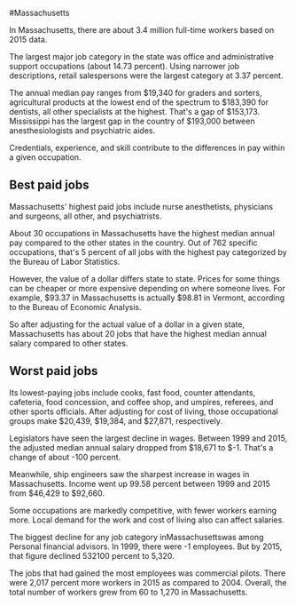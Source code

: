 

#Massachusetts

In Massachusetts, there are about 3.4 million full-time workers based on 2015 data.

The largest major job category in the state was office and administrative support occupations (about 14.73 percent). Using narrower job descriptions, retail salespersons were the largest category at 3.37 percent.
               
The annual median pay ranges from $19,340 for graders and sorters, agricultural products at the lowest end of the spectrum to  $183,390 for dentists, all other specialists at the highest. That's a gap of $153,173. Mississippi has the largest gap in the country of $193,000 between anesthesiologists and psychiatric aides.
          
Credentials, experience, and skill contribute to the differences in pay within a given occupation.

## Best paid jobs
Massachusetts' highest paid jobs include <span class='occ_title_em'>nurse anesthetists, physicians and surgeons, all other</span>, and <span class='occ_title_em'>psychiatrists</span>.
               
About 30 occupations in Massachusetts have the highest median annual pay compared to the other states in the country. Out of 762 specific occupations, that's 5 percent of all jobs with the highest pay categorized by the Bureau of Labor Statistics.
               
However, the value of a dollar differs state to state. Prices for some things can be cheaper or more expensive depending on where someone lives. For example, $93.37 in Massachusetts is actually $98.81 in Vermont, according to the Bureau of Economic Analysis.
               
So after adjusting for the actual value of a dollar in a given state, Massachusetts has about 20 jobs that have the highest median annual salary compared to other states.
               
## Worst paid jobs

Its lowest-paying jobs include <span class='occ_title_em'>cooks, fast food</span>, <span class='occ_title_em'>counter attendants, cafeteria, food concession, and coffee shop</span>, and <span class='occ_title_em'>umpires, referees, and other sports officials</span>. After adjusting for cost of living, those occupational groups make $20,439,  $19,384, and  $27,871, respectively.
               
<span class='occ_title_em'>Legislators</span> have seen the largest decline in wages. Between 1999 and 2015, the adjusted median annual salary dropped from $18,671 to $-1. That's a change of about -100 percent.
               
Meanwhile, <span class='occ_title_em'>ship engineers</span> saw the sharpest increase in wages in Massachusetts. Income went up 99.58 percent between 1999 and 2015 from $46,429 to $92,660.

Some occupations are markedly competitive, with fewer workers earning more. Local demand for the work and cost of living also can affect salaries.

            
The biggest decline for any job category inMassachusettswas among <span class='occ_title_em'>Personal financial advisors</span>. In 1999, there were -1 employees. But by 2015, that figure declined 532100 percent to 5,320. 
               
The jobs that had gained the most employees was commercial pilots. There were 2,017 percent more workers in 2015 as compared to 2004. Overall, the total number of workers grew from 60 to 1,270 in Massachusetts.
